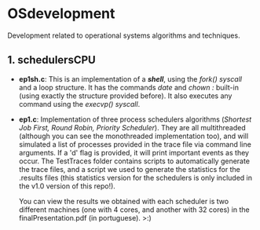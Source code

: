 # OSdevelopment
Development related to operational systems algorithms and techniques.

## 1. **schedulersCPU**
* **ep1sh.c**:
This is an implementation of a ***shell***, using the *fork()* *syscall* and a loop structure. It has the commands *date* and *chown :<group> <file>* built-in (using exactly the structure provided before). It also executes any command using the *execvp() syscall*.
  
 * **ep1.c**:
Implementation of three process schedulers algorithms (*Shortest Job First, Round Robin, Priority Scheduler*). They are all multithreaded (although you can see the monothreaded implementation too), and will simulated a list of processes provided in the trace file via command line arguments. If a 'd' flag is provided, it will print important events as they occur. The TestTraces folder contains scripts to automatically generate the trace files, and a script we used to generate the statistics for the .results files (this statistics version for the schedulers is only included in the v1.0 version of this repo!). 

    You can view the results we obtained with each scheduler is two different machines (one with 4 cores, and another with 32 cores) in the finalPresentation.pdf (in portuguese). >:)
